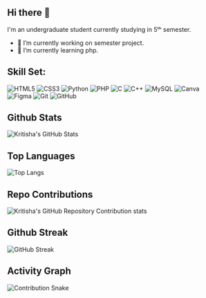 ## Hi there 👋
I'm an undergraduate student currently studying in 5ᵗʰ semester.
- 🔭 I’m currently working on semester project.
- 🌱 I’m currently learning php.

## Skill Set:
![HTML5](https://img.shields.io/badge/HTML5-E34F26?style=for-the-badge&logo=html5&logoColor=white)
![CSS3](https://img.shields.io/badge/CSS3-1572B6?style=for-the-badge&logo=css3&logoColor=white)
![Python](https://img.shields.io/badge/Python-3776AB?style=for-the-badge&logo=python&logoColor=white)
![PHP](https://img.shields.io/badge/PHP-777BB4?style=for-the-badge&logo=php&logoColor=white)
![C](https://img.shields.io/badge/C-A8B9CC?style=for-the-badge&logo=c&logoColor=black)
![C++](https://img.shields.io/badge/C++-00599C?style=for-the-badge&logo=c%2B%2B&logoColor=white)
![MySQL](https://img.shields.io/badge/MySQL-4479A1?style=for-the-badge&logo=mysql&logoColor=white)
![Canva](https://img.shields.io/badge/Canva-00C4CC?style=for-the-badge&logo=canva&logoColor=white)
![Figma](https://img.shields.io/badge/Figma-F24E1E?style=for-the-badge&logo=figma&logoColor=white)
![Git](https://img.shields.io/badge/Git-F05032?style=for-the-badge&logo=git&logoColor=white)
![GitHub](https://img.shields.io/badge/GitHub-181717?style=for-the-badge&logo=github&logoColor=white)

## Github Stats
![Kritisha's GitHub Stats](https://github-readme-stats.vercel.app/api?username=KritishaShrestha&show_icons=true&theme=dark)

## Top Languages
![Top Langs](https://github-readme-stats.vercel.app/api/top-langs/?username=KritishaShrestha&layout=compact&theme=dark)

## Repo Contributions
![Kritisha's GitHub Repository Contribution stats](https://github-contributor-stats.vercel.app/api?username=KritishaShrestha&hide=B&theme=dark)

## Github Streak
![GitHub Streak](https://streak-stats.demolab.com/?user=KritishaShrestha&theme=dark)

## Activity Graph
![Contribution Snake](https://raw.githubusercontent.com/KritishaShrestha/KritishaShrestha/output/github-contribution-grid-snake.svg)
